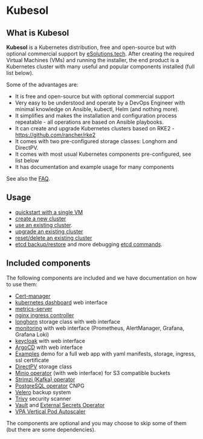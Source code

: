 # Kubesol

## What is Kubesol

**Kubesol** is a Kubernetes distribution, free and open-source but with optional commercial support by [eSolutions.tech](https://www.esolutions.tech/kubesol). After creating the required Virtual Machines (VMs) and running the installer, the end product is a Kubernetes cluster with many useful and popular components installed (full list below).

Some of the advantages are:
- It is free and open-source but with optional commercial support
- Very easy to be understood and operate by a DevOps Engineer with minimal knowledge on Ansible, kubectl, Helm (and nothing more).
- It simplifies and makes the installation and configuration process repeatable - all operations are based on Ansible playbooks.
- It can create and upgrade Kubernetes clusters based on RKE2 - https://github.com/rancher/rke2
- It comes with two pre-configured storage classes: Longhorn and DirectPV.
- It comes with most usual Kubernetes components pre-configured, see list below
- It has documentation and example usage for many components

See also the [FAQ](FAQ.md).

## Usage

- [quickstart with a single VM](cluster/Quickstart.md)
- [create a new cluster](cluster/create-new-cluster.md)
- [use an existing cluster](cluster/use-existing-cluster.md). 
- [upgrade an existing cluster](cluster/upgrade-cluster.md)
- [reset/delete an existing cluster](cluster/reset-cluster.md)
- [etcd backup/restore](cluster/etcd-backup-restore.md) and more debugging [etcd commands](cluster/etcd-commands.md).

## Included components

The following components are included and we have documentation on how to use them:

- [Cert-manager](components/cert-manager.md)
- [kubernetes dashboard](components/kubernetes-dashboard.md) web interface
- [metrics-server](components/kubernetes-metrics-server.md)
- [nginx ingress controller](components/nginx-ingress-controller.yaml)
- [longhorn](components/longhorn.md) storage class with web interface
- [monitoring](components/monitoring.md) with web interface (Prometheus, AlertManager, Grafana, Grafana Loki)
- [keycloak](components/keycloak.md) with web interface
- [ArgoCD](components/argocd.md) with web interface
- [Examples](components/examples.md) demo for a full web app with yaml manifests, storage, ingress, ssl certificate
- [DirectPV](components/directpv.md) storage class
- [Minio operator](components/minio.md) (with web interface) for S3 compatible buckets
- [Strimzi (Kafka) operator](components/strimzi-kafka.md)
- [PostgreSQL operator](components/postgres-cnpg.md) CNPG
- [Velero](components/velero.md) backup system
- [Trivy](components/trivy.md) security scanner
- [Vault](components/vault.md) and [External Secrets Operator](components/external-secrets.md)
- [VPA Vertical Pod Autoscaler](components/vpa.md)


The components are optional and you may choose to skip some of them (but there are some dependencies).


